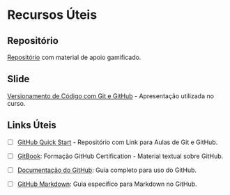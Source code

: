# Recursos Úteis 

## Repositório 
[Repositório](elidianaandrade/git-github-learning-quest) com material de apoio gamificado.

## Slide 
[Versionamento de Código com Git e GitHub](https://hermes.dio.me/files/assets/7ba5b596-708a-4b6f-882f-e1114b869fb5.pptx) - Apresentação utilizada no curso.

## Links Úteis

- [ ] [GitHub Quick Start](https://github.com/digitalinnovationone/github-quickstart) - Repositório com Link para Aulas de Git e GitHub.

- [ ] [GitBook](https://aline-antunes.gitbook.io/formacao-fundamentos-github): Formação GitHub Certification - Material textual sobre GitHub. 

- [ ] [Documentação do GitHub](https://docs.github.com/): Guia completo para uso do GitHub.

- [ ] [GitHub Markdown](https://docs.github.com/pt/get-started/writing-on-github/getting-started-with-writing-and-formatting-on-github/basic-writing-and-formatting-syntax): Guia específico para Markdown no GitHub.
